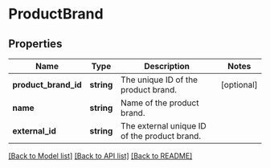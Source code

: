# ProductBrand

## Properties
Name | Type | Description | Notes
------------ | ------------- | ------------- | -------------
**product_brand_id** | **string** | The unique ID of the product brand. | [optional] 
**name** | **string** | Name of the product brand. | 
**external_id** | **string** | The external unique ID of the product brand. | 

[[Back to Model list]](../../README.md#documentation-for-models) [[Back to API list]](../../README.md#documentation-for-api-endpoints) [[Back to README]](../../README.md)

